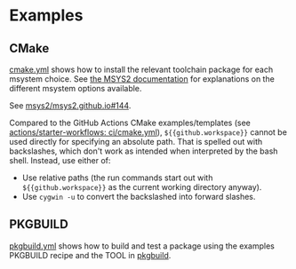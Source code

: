 # Examples

## CMake

[cmake.yml](cmake.yml) shows how to install the relevant toolchain package for each msystem choice.
See [the MSYS2 documentation](https://www.msys2.org/docs/environments/) for explanations on the different msystem
options available.

See [msys2/msys2.github.io#144](https://github.com/msys2/msys2.github.io/issues/144).

Compared to the GitHub Actions CMake examples/templates
(see [actions/starter-workflows: ci/cmake.yml](https://github.com/actions/starter-workflows/blob/main/ci/cmake.yml)),
`${{github.workspace}}` cannot be used directly for specifying an absolute path.
That is spelled out with backslashes, which don't work as intended when interpreted by the bash shell.
Instead, use either of:

- Use relative paths (the run commands start out with `${{github.workspace}}` as the current working directory anyway).
- Use `cygwin -u` to convert the backslashed into forward slashes.

## PKGBUILD

[pkgbuild.yml](../.github/workflows/pkgbuild.yml) shows how to build and test a package using the examples PKGBUILD recipe and the TOOL in [pkgbuild](pkgbuild).
